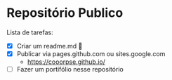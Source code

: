 # Repositório Publico

Lista de tarefas:
- [x] Criar um readme.md :tada:
- [x] Publicar via pages.github.com ou sites.google.com
  - https://cooorpse.github.io/
- [ ] Fazer um portifólio nesse repositório
